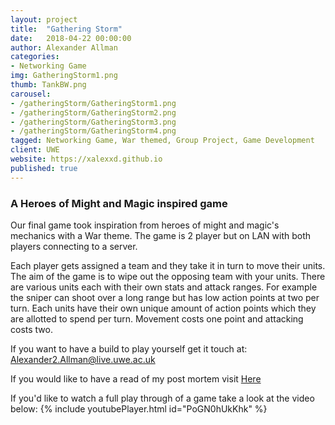 ```yaml
---
layout: project
title:  "Gathering Storm"
date:   2018-04-22 00:00:00
author: Alexander Allman
categories:
- Networking Game
img: GatheringStorm1.png
thumb: TankBW.png
carousel:
- /gatheringStorm/GatheringStorm1.png
- /gatheringStorm/GatheringStorm2.png
- /gatheringStorm/GatheringStorm3.png
- /gatheringStorm/GatheringStorm4.png
tagged: Networking Game, War themed, Group Project, Game Development
client: UWE
website: https://xalexxd.github.io
published: true
---
```

### A Heroes of Might and Magic inspired game
Our final game took inspiration from heroes of might and magic's mechanics with a War theme. The game is 2 player but on LAN with both players connecting to a server.

Each player gets assigned a team and they take it in turn to move their units. The aim of the game is to wipe out the opposing team with your units. There are various units each with their own stats and attack ranges. For example the sniper can shoot over a long range but has low action points at two per turn. Each units have their own unique amount of action points which they are allotted to spend per turn. Movement costs one point and attacking costs two.

If you want to have a build to play yourself get it touch at: Alexander2.Allman@live.uwe.ac.uk

If you would like to have a read of my post mortem visit [Here](/blog/low-level%20programming/networking%20game/Gathering-Storm-Post-Mortem)

If you'd like to watch a full play through of a game take a look at the video below:
{% include youtubePlayer.html id="PoGN0hUkKhk" %}
